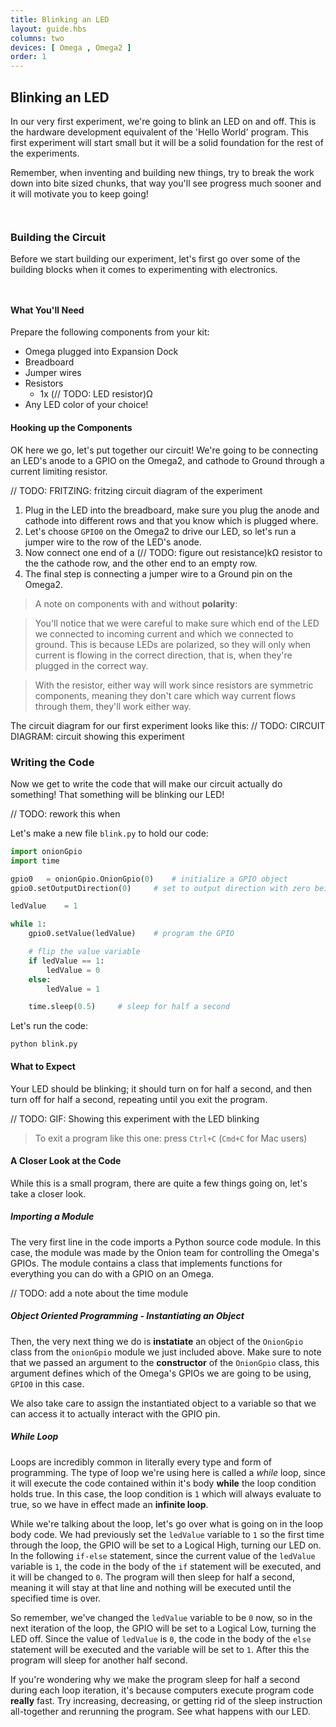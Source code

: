 ```yaml
---
title: Blinking an LED
layout: guide.hbs
columns: two
devices: [ Omega , Omega2 ]
order: 1
---
```


## Blinking an LED

In our very first experiment, we're going to blink an LED on and off. This is the hardware development equivalent of the 'Hello World' program. This first experiment will start small but it will be a solid foundation for the rest of the experiments.

Remember, when inventing and building new things, try to break the work down into bite sized chunks, that way you'll see progress much sooner and it will motivate you to keep going!


<!-- ### GPIO Pins as Outputs -->
```{r child = '../../shared/gpio-output.md'}
```

<!-- LEDs -->
```{r child = '../../shared/led.md'}
```

### Building the Circuit

Before we start building our experiment, let's first go over some of the building blocks when it comes to experimenting with electronics.


<!-- Jumper wires -->
```{r child = '../../shared/jumper-wires.md'}
```

<!-- Breadboard -->
```{r child = '../../shared/breadboard.md'}
```

#### What You'll Need

Prepare the following components from your kit:

* Omega plugged into Expansion Dock
* Breadboard
* Jumper wires
* Resistors
    * 1x (// TODO: LED resistor)Ω <!-- LED resistor -->
* Any LED color of your choice!

#### Hooking up the Components

OK here we go, let's put together our circuit! We're going to be connecting an LED's anode to a GPIO on the Omega2, and cathode to Ground through a current limiting resistor.

// TODO: FRITZING: fritzing circuit diagram of the experiment

1. Plug in the LED into the breadboard, make sure you plug the anode and cathode into different rows and that you know which is plugged where.
2. Let's choose `GPIO0` on the Omega2 to drive our LED, so let's run a jumper wire to the row of the LED's anode.
3. Now connect one end of a (// TODO: figure out resistance)kΩ resistor to the the cathode row, and the other end to an empty row.
4. The final step is connecting a jumper wire to a Ground pin on the Omega2.

> A note on components with and without **polarity**:

> You'll notice that we were careful to make sure which end of the LED we connected to incoming current and which we connected to ground. This is because LEDs are polarized, so they will only when current is flowing in the correct direction, that is, when they're plugged in the correct way.

> With the resistor, either way will work since resistors are symmetric components, meaning they don't care which way current flows through them, they'll work either way.


The circuit diagram for our first experiment looks like this:
// TODO: CIRCUIT DIAGRAM: circuit showing this experiment


### Writing the Code

Now we get to write the code that will make our circuit actually do something! That something will be blinking our LED!

// TODO: rework this when

Let's make a new file `blink.py` to hold our code:
``` python
import onionGpio
import time

gpio0 	= onionGpio.OnionGpio(0)	# initialize a GPIO object
gpio0.setOutputDirection(0)		# set to output direction with zero being the default value

ledValue 	= 1

while 1:
	gpio0.setValue(ledValue)	# program the GPIO

	# flip the value variable
	if ledValue == 1:
		ledValue = 0
	else:
		ledValue = 1

	time.sleep(0.5)		# sleep for half a second
```

Let's run the code:
```
python blink.py
```

#### What to Expect

Your LED should be blinking; it should turn on for half a second, and then turn off for half a second, repeating until you exit the program.

// TODO: GIF: Showing this experiment with the LED blinking

> To exit a program like this one: press `Ctrl+C` (`Cmd+C` for Mac users)

#### A Closer Look at the Code

While this is a small program, there are quite a few things going on, let's take a closer look.

##### Importing a Module

The very first line in the code imports a Python source code module. In this case, the module was made by the Onion team for controlling the Omega's GPIOs. The module contains a class that implements functions for everything you can do with a GPIO on an Omega.

// TODO: add a note about the time module

##### Object Oriented Programming - Instantiating an Object

Then, the very next thing we do is **instatiate** an object of the `OnionGpio` class from the `onionGpio` module we just included above. Make sure to note that we passed an argument to the **constructor** of the `OnionGpio` class, this argument defines which of the Omega's GPIOs we are going to be using, `GPIO0` in this case.

We also take care to assign the instantiated object to a variable so that we can access it to actually interact with the GPIO pin.


##### While Loop

Loops are incredibly common in literally every type and form of programming. The type of loop we're using here is called a *while* loop, since it will execute the code contained within it's body **while** the loop condition holds true. In this case, the loop condition is `1` which will always evaluate to true, so we have in effect made an **infinite loop**.

While we're talking about the loop, let's go over what is going on in the loop body code. We had previously set the `ledValue` variable to `1` so the first time through the loop, the GPIO will be set to a Logical High, turning our LED on. In the following `if-else` statement, since the current value of the `ledValue` variable is `1`, the code in the body of the `if` statement will be executed, and it will be changed to `0`. The program will then sleep for half a second, meaning it will stay at that line and nothing will be executed until the specified time is over.

So remember, we've changed the `ledValue` variable to be `0` now, so in the next iteration of the loop, the GPIO will be set to a Logical Low, turning the LED off. Since the value of `ledValue` is `0`, the code in the body of the `else` statement will be executed and the variable will be set to `1`. After this the program will sleep for another half second.

If you're wondering why we make the program sleep for half a second during each loop iteration, it's because computers execute program code **really** fast. Try increasing, decreasing, or getting rid of the sleep instruction all-together and rerunning the program. See what happens with our LED.
